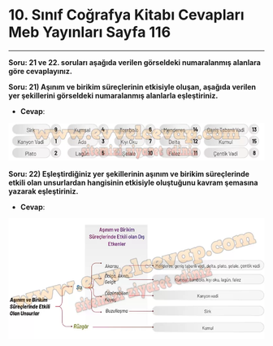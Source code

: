 # 10. Sınıf Coğrafya Kitabı Cevapları Meb Yayınları Sayfa 116

---

**Soru: 21 ve 22. soruları aşağıda verilen görseldeki numaralanmış alanlara göre cevaplayınız.**

**Soru: 21) Aşınım ve birikim süreçlerinin etkisiyle oluşan, aşağıda verilen yer şekillerini görseldeki numaralanmış alanlarla eşleştiriniz.**

-   **Cevap**:

![Image 1](./image_1.webp)

**Soru: 22) Eşleştirdiğiniz yer şekillerinin aşınım ve birikim süreçlerinde etkili olan unsurlardan hangisinin etkisiyle oluştuğunu kavram şemasına yazarak eşleştiriniz.**

-   **Cevap**:

![Image 2](./image_2.webp)